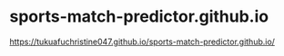 # sports-match-predictor.github.io
https://tukuafuchristine047.github.io/sports-match-predictor.github.io/

